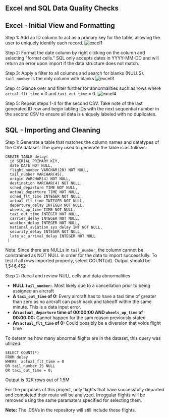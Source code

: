 ## Excel and SQL Data Quality Checks

## Excel - Initial View and Formatting
Step 1: Add an ID column to act as a primary key for the table, allowing the user to uniquely identify each record. 
![excel1](https://github.com/user-attachments/assets/c4e38120-fde3-49b7-8a23-1f6e33712a8d)

Step 2: Format the date column by right clicking on the column and selecting "format cells." SQL only accepts dates in YYYY-MM-DD and will return an error upon import if the data structure does not match. 

Step 3: Apply a filter to all columns and search for blanks (NULLS). `tail_number` is the only column with blanks
![excel3](https://github.com/user-attachments/assets/e01f0f39-b43d-4df7-9306-d64e761e8b2a)

Step 4: Glance over and filter further for abnormalities such as rows where `actual_flt_time` = 0 and `taxi_out_time` = 0. 
![excel4](https://github.com/user-attachments/assets/fa111944-e6a0-40b9-be03-8fb52d1937c7)

Step 5: Repeat steps 1-4 for the second CSV. Take note of the last generated ID row and begin labling IDs with the next sequential number in the second CSV to ensure all data is uniquely labeled with no duplicates.

## SQL - Importing and Cleaning
Step 1: Generate a table that matches the column names and datatypes of the CSV dataset.
The query used to generate the table is as follows:
```
CREATE TABLE delay(
  id SERIAL PRIMARY KEY,
  date DATE NOT NULL,
  flight_number VARCHAR(20) NOT NULL,
  tail_number VARCHAR(45),
  origin VARCHAR(4) NOT NULL,
  destination VARCHAR(4) NOT NULL,
  sched_departure TIME NOT NULL,
  actual_departure TIME NOT NULL,
  sched_flt_time INTEGER NOT NULL,
  actual_flt_time INTEGER NOT NULL,
  departure_delay INTEGER NOT NULL,
  wheels_up_time TIME NOT NULL,
  taxi_out_time INTEGER NOT NULL,
  carrier_delay INTEGER NOT NULL,
  weather_delay INTEGER NOT NULL,
  national_aviation_sys_delay INT NOT NULL,
  security_delay INTEGER NOT NULL,
  late_ac_arrival_delay INTEGER NOT NULL
 )
```
Note: Since there are NULLs in `tail_number`, the column cannot be constrained as NOT NULL in order for the data to import successfully. To test if all rows imported properly, select COUNT(id). Output should be 1,546,452

Step 2: Recall and review NULL cells and data abnormalities
- **NULL `tail_number`:**. Most likely due to a cancellation prior to being assigned an aircraft
- **A `taxi_out_time` of 0:** Every aircraft has to have a taxi time of greater than zero as no aircraft can push back and takeoff within the same minute. This is a data input error.
- **An `actual_departure` time of 00:00:00 AND `wheels_up_time` of 00:00:00:** Cannot happen for the sam reason previously stated
-  **An `actual_flt_time` of 0:** Could possibly be a diversion that voids flight time
  
To determine how many abnormal flights are in the dataset, this query was utilized:
```
SELECT COUNT(*)
FROM delay
WHERE  actual_flt_time = 0 
OR tail_number IS NULL
OR taxi_out_time = 0;
```
Output is 32K rows out of 1.5M

For the purposes of this project, only flights that have successfully departed and completed their route will be analyzed. Irreggular flights will be removed using the same paramaters specified for selecting them.

**Note:** The .CSVs in the repository will still include these flights.

